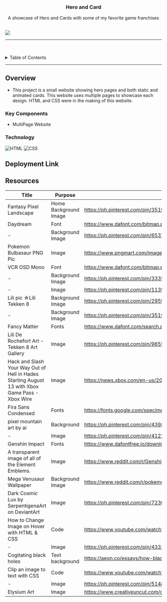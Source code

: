 <a name="readme-top"/>

<br/>

<br />
<div align="center">
  <a href="https://github.com/Tiviant01/">
  <!-- TODO: If you want to add logo or banner you can add it here -->
  </a>
<!-- TODO: Change Title to the name of the title of your Project -->
  <h3 align="center">Hero and Card</h3>
</div>
<!-- TODO: Make a short description -->
<div align="center">
  A showcase of Hero and Cards with some of my favorite game franchises
</div>

<br />

<!-- TODO: Change the zyx-0314 into your github username  -->
<!-- TODO: Change the WD-Template-Project into the same name of your folder -->
![](https://visit-counter.vercel.app/counter.png?page=Tiviant01/WD-Hands-on-2-TX03)

---

<br />
<br />

<!-- TODO: If you want to add more layers for your readme -->
<details>
  <summary>Table of Contents</summary>
  <ol>
    <li>
      <a href="#overview">Overview</a>
      <ol>
        <li>
          <a href="#key-components">Key Components</a>
        </li>
        <li>
          <a href="#technology">Technology</a>
        </li>
      </ol>
    </li>
    <li>
      <a href="#deploy">Deployment Link</a>
    </li>
    <li>
      <a href="#resources">Resources</a>
    </li>
  </ol>
</details>

---

## Overview

- This project is a small website showing hero pages and both static and animated cards. This website uses multiple pages to showcase each design. HTML and CSS were in the making of this website.

### Key Components
- MultiPage Website

### Technology
![HTML](https://img.shields.io/badge/HTML-E34F26?style=for-the-badge&logo=html5&logoColor=white)
![CSS](https://img.shields.io/badge/CSS-1572B6?style=for-the-badge&logo=css3&logoColor=white)

## Deployment Link


## Resources

<!-- TODO: Add References -->
| Title | Purpose | Link |
|-|-|-|
|Fantasy Pixel Landscape | Home Background Image | https://ph.pinterest.com/pin/351912465145015/|
|Daydream | Font | https://www.dafont.com/bitmap.php|
|-|Background Image|https://ph.pinterest.com/pin/65372632084136229/|
|Pokemon Bulbasaur PNG Pic| Image | https://www.pngmart.com/image/tag/bulbasaur |
|VCR OSD Mono | Font | https://www.dafont.com/bitmap.php |
|-|Background Image| https://ph.pinterest.com/pin/33354853482339724/ |
|-| Image | https://ph.pinterest.com/pin/11399805456284784/ |
|Lili pic ☆Lili Tekken 8| Background Image|https://ph.pinterest.com/pin/295900638036757595/|
|-|Background Image|https://ph.pinterest.com/pin/351912465145010/|
|Fancy Matter| Fonts |https://www.dafont.com/search.php?q=fancy|
|Lili De Rochefort Art - Tekken 8 Art Gallery|Image|https://ph.pinterest.com/pin/965529607599423501/|
|Hack and Slash Your Way Out of Hell in Hades Starting August 13 with Xbox Game Pass - Xbox Wire|Image|https://news.xbox.com/en-us/2021/08/12/hades-august-13-with-xbox-game-pass/|
|Fira Sans Condensed|Fonts|https://fonts.google.com/specimen/Fira+Sans+Condensed|
|pixel mountain art by ai|Background|https://ph.pinterest.com/pin/439875088625029467/|
|-|Image|https://ph.pinterest.com/pin/412220172157661051/|
|Genshin Impact|Fonts|https://www.dafontfree.io/download/genshin-impact/|
|A transparent image of all of the Element Emblems.|Image|https://www.reddit.com/r/Genshin_Impact/comments/jlt4dh/a_transparent_image_of_all_of_the_element_emblems/|
|Mega Venusaur Wallpaper|Background Image|https://www.reddit.com/r/pokemon/comments/2g0gsp/mega_venusaur_wallpaper/|
|Dark Cosmic Lux by SerpentigenaArt on DeviantArt|Image|https://ph.pinterest.com/pin/723038915179523943/|
|How to Change Image on Hover with HTML & CSS|Code|https://www.youtube.com/watch?v=NHb3o3sP9iA|
|-|Image|https://ph.pinterest.com/pin/433190057924823546/|
|Cogitating black holes|Text background|https://aeon.co/essays/how-black-hole-thought-experiments-help-explain-the-universe|
|Clip an image to text with CSS|Code|https://www.youtube.com/watch?v=9Kr3T4Ndl-o|
|-|Image|https://ph.pinterest.com/pin/514888169913588104/|
|Elysium Art|Image|https://www.creativeuncut.com/gallery-45/hades-elysium.html|


